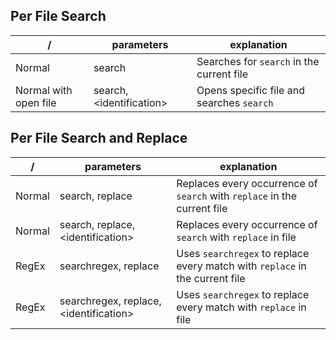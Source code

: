 ## Per File Search

| /                     | parameters                | explanation                               |
| --------------------- | ------------------------- | ----------------------------------------- |
| Normal                | search                    | Searches for `search` in the current file |
| Normal with open file | search, <identification\> | Opens specific file and searches `search` |

## Per File Search and Replace

| /      | parameters                              | explanation                                                                  |
| ------ | --------------------------------------- | ---------------------------------------------------------------------------- |
| Normal | search, replace                         | Replaces every occurrence of `search` with `replace` in the current file     |
| Normal | search, replace, <identification\>      | Replaces every occurrence of `search` with `replace` in file                 |
| RegEx  | searchregex, replace                    | Uses `searchregex` to replace every match with `replace` in the current file |
| RegEx  | searchregex, replace, <identification\> | Uses `searchregex` to replace every match with `replace` in file             |
